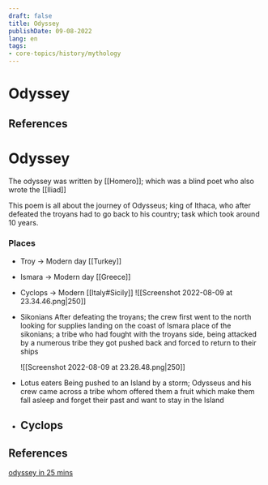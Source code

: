 ```yaml
---
draft: false
title: Odyssey
publishDate: 09-08-2022
lang: en
tags:
- core-topics/history/mythology
---
```


# Odyssey




## References
 

# Odyssey
The odyssey was written by [[Homero]]; which was a blind poet who also wrote the [[Iliad]] 

This poem is all about the journey of Odysseus; king of Ithaca, who after defeated the troyans had to go back to his country; task which took around 10 years.

### Places
- Troy -> Modern day [[Turkey]]
- Ismara ->  Modern day [[Greece]]
- Cyclops -> Modern [[Italy#Sicily]]
![[Screenshot 2022-08-09 at 23.34.46.png|250]]

- Sikonians
	After defeating the troyans; the crew first went to the north looking for supplies landing on the coast of Ismara place of the sikonians; a tribe who had fought with the troyans side, being attacked by a numerous tribe they got pushed back and forced to return to their ships
	
	![[Screenshot 2022-08-09 at 23.28.48.png|250]]

- Lotus eaters 
	Being pushed to an Island by a storm; Odysseus and his crew came across a tribe whom offered them a fruit which make them fall asleep and forget their past and want to stay in the Island

- Cyclops
	- 


## References
[odyssey in 25 mins](https://www.youtube.com/watch?v=OuGeoq_uVts&list=WL&index=1)
